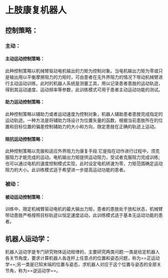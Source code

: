 # 上肢康复机器人

## 控制策略：

### 主动：

#### 主动运动控制策略：

此种控制策略以机械臂驱动电机输出的力矩为控制对象。当电机输出力矩为零或只是输出用以平衡摩擦阻力的力矩时，可由患者在无外界阻力的情况下带动机械臂进行主动运动训练。此时的机器人系统是测量工具，用以记录患者患肢的运动轨迹，得到其运动速度、运动频率等参数，此训练模式可用于患者主动运动功能的测试。

#### 助力运动控制策略：

此种控制策略以辅助力或者运动速度为控制对象，机器人辅助患者患肢完成指定的运动轨迹。一种方法是将辅助力场设计为位置矢量的函数，根据当前患肢所在的位置和目标位置的偏差控制辅助力的大小和方向，限定患肢在正确的轨迹上运动。

#### 阻抗运动控制策略：

此种控制策略以克服和适应外界阻力为康复手段.它是指在动作进行过程中，须克服阻力才能完成的运动。电机输出力矩提供运动阻力，受试者克服阻力完成训练;也可以通过电机的速度控制模式实现，此时设定电机转速为零，力矩范围确定运动阻力的大小。此训练模式适于希望进一步提高运动功能的患者。

### 被动：

#### 被动运动控制策略：

训练中，限定机械臂驱动电机的最大输出力矩，患者的患肢处于放松状态，机械臂带动患肢严格按照目标轨迹以恒定速度运动，此训练模式适于基本无运动功能的患者。



## 机器人运动学：

机器人运动学是专门研究物体运动规律的，主要研究两类问题:一类是给定机器人各关节角度，要求计算机器人各连杆上任意点的位置和姿态问题，称为==正运动学==;另一类是已知末端的位置与姿态，求机器人对应于这个位置与姿态的全部关节角，称为==逆运动学==。





### 



